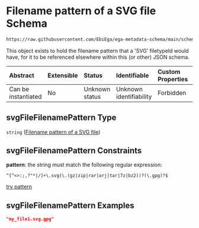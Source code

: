 # Filename pattern of a SVG file Schema

```txt
https://raw.githubusercontent.com/EbiEga/ega-metadata-schema/main/schemas/EGA.common-definitions.json#/$defs/svgFileFilenamePattern
```

This object exists to hold the filename pattern that a 'SVG' filetypeId would have, for it to be referenced elsewhere within this (or other) JSON schema.

| Abstract            | Extensible | Status         | Identifiable            | Custom Properties | Additional Properties | Access Restrictions | Defined In                                                                                           |
| :------------------ | :--------- | :------------- | :---------------------- | :---------------- | :-------------------- | :------------------ | :--------------------------------------------------------------------------------------------------- |
| Can be instantiated | No         | Unknown status | Unknown identifiability | Forbidden         | Allowed               | none                | [EGA.common-definitions.json\*](../../../schemas/EGA.common-definitions.json "open original schema") |

## svgFileFilenamePattern Type

`string` ([Filename pattern of a SVG file](ega-4-defs-filename-pattern-of-a-svg-file.md))

## svgFileFilenamePattern Constraints

**pattern**: the string must match the following regular expression:&#x20;

```regexp
^[^<>:;,?"*|/]+\.svg(\.(gz|zip|rar|arj|tar|7z|bz2))?(\.gpg)?$
```

[try pattern](https://regexr.com/?expression=%5E%5B%5E%3C%3E%3A%3B%2C%3F%22*%7C%2F%5D%2B%5C.svg\(%5C.\(gz%7Czip%7Crar%7Carj%7Ctar%7C7z%7Cbz2\)\)%3F\(%5C.gpg\)%3F%24 "try regular expression with regexr.com")

## svgFileFilenamePattern Examples

```json
"my_file1.svg.gpg"
```
